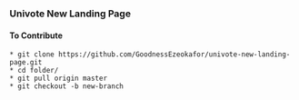 ### Univote New Landing Page

#### To Contribute

    * git clone https://github.com/GoodnessEzeokafor/univote-new-landing-page.git 
    * cd folder/
    * git pull origin master 
    * git checkout -b new-branch